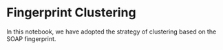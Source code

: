 # Fingerprint Clustering

In this notebook, we have adopted the strategy of clustering based on the SOAP fingerprint. 
